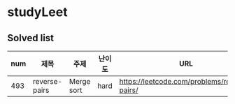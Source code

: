 # studyLeet

## Solved list
num | 제목 | 주제 | 난이도 | URL
-- | -- | -- | -- | --
493 | reverse-pairs | Merge sort | hard | https://leetcode.com/problems/reverse-pairs/

